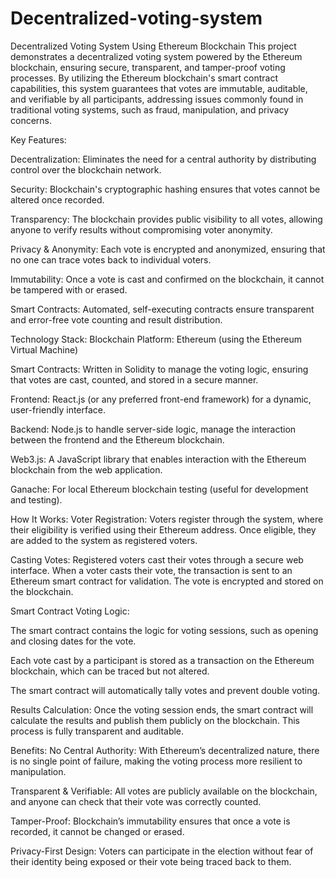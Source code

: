 # Decentralized-voting-system
Decentralized Voting System Using Ethereum Blockchain
This project demonstrates a decentralized voting system powered by the Ethereum blockchain, ensuring secure, transparent, and tamper-proof voting processes. By utilizing the Ethereum blockchain's smart contract capabilities, this system guarantees that votes are immutable, auditable, and verifiable by all participants, addressing issues commonly found in traditional voting systems, such as fraud, manipulation, and privacy concerns.


Key Features:

Decentralization: Eliminates the need for a central authority by distributing control over the blockchain network.


Security: Blockchain's cryptographic hashing ensures that votes cannot be altered once recorded.


Transparency: The blockchain provides public visibility to all votes, allowing anyone to verify results without compromising voter anonymity.

Privacy & Anonymity: Each vote is encrypted and anonymized, ensuring that no one can trace votes back to individual voters.

Immutability: Once a vote is cast and confirmed on the blockchain, it cannot be tampered with or erased.

Smart Contracts: Automated, self-executing contracts ensure transparent and error-free vote counting and result distribution.

Technology Stack:
Blockchain Platform: Ethereum (using the Ethereum Virtual Machine)

Smart Contracts: Written in Solidity to manage the voting logic, ensuring that votes are cast, counted, and stored in a secure manner.

Frontend: React.js (or any preferred front-end framework) for a dynamic, user-friendly interface.

Backend: Node.js to handle server-side logic, manage the interaction between the frontend and the Ethereum blockchain.

Web3.js: A JavaScript library that enables interaction with the Ethereum blockchain from the web application.

Ganache: For local Ethereum blockchain testing (useful for development and testing).


How It Works:
Voter Registration: Voters register through the system, where their eligibility is verified using their Ethereum address. Once eligible, they are added to the system as registered voters.

Casting Votes: Registered voters cast their votes through a secure web interface. When a voter casts their vote, the transaction is sent to an Ethereum smart contract for validation. The vote is encrypted and stored on the blockchain.

Smart Contract Voting Logic:

The smart contract contains the logic for voting sessions, such as opening and closing dates for the vote.

Each vote cast by a participant is stored as a transaction on the Ethereum blockchain, which can be traced but not altered.

The smart contract will automatically tally votes and prevent double voting.

Results Calculation: Once the voting session ends, the smart contract will calculate the results and publish them publicly on the blockchain. This process is fully transparent and auditable.

Benefits:
No Central Authority: With Ethereum’s decentralized nature, there is no single point of failure, making the voting process more resilient to manipulation.

Transparent & Verifiable: All votes are publicly available on the blockchain, and anyone can check that their vote was correctly counted.

Tamper-Proof: Blockchain’s immutability ensures that once a vote is recorded, it cannot be changed or erased.

Privacy-First Design: Voters can participate in the election without fear of their identity being exposed or their vote being traced back to them.
